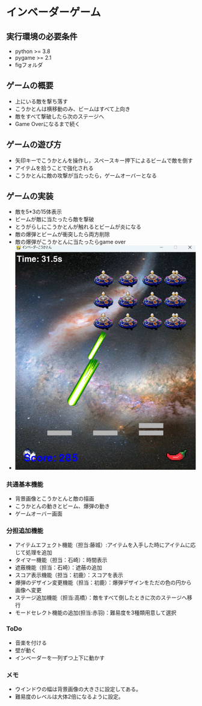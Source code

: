 # インベーダーゲーム

## 実行環境の必要条件
* python >= 3.8
* pygame >= 2.1
* figフォルダ

## ゲームの概要
* 上にいる敵を撃ち落す
* こうかとんは横移動のみ、ビームはすべて上向き
* 敵をすべて撃破したら次のステージへ
* Game Overになるまで続く

## ゲームの遊び方
* 矢印キーでこうかとんを操作し，スペースキー押下によるビームで敵を倒す
* アイテムを拾うことで強化される
* こうかとんに敵の攻撃が当たったら，ゲームオーバーとなる

## ゲームの実装
* 敵を5*3の15体表示
* ビームが敵に当たったら敵を撃破
* とうがらしにこうかとんが触れるとビームが炎になる
* 敵の爆弾とビームが衝突したら両方削除
* 敵の爆弾がこうかとんに当たったらgame over
* ![title](fig/most_hot_game.png)

### 共通基本機能
* 背景画像とこうかとんと敵の描画
* こうかとんの動きとビーム、爆弾の動き
* ゲームオーバー画面

### 分担追加機能
* アイテムエフェクト機能（担当:藤城）:アイテムを入手した時にアイテムに応じて処理を追加
* タイマー機能（担当：石崎）：時間表示
* 遮蔽機能（担当：石崎）：遮蔽の追加
* スコア表示機能（担当：初鹿）：スコアを表示
* 爆弾のデザイン変更機能（担当：初鹿）：爆弾デザインをただの色の円から画像へ変更
* ステージ追加機能（担当:高橋）：敵をすべて倒したときに次のステージへ移行
* モードセレクト機能の追加(担当:赤羽)：難易度を3種類用意して選択

### ToDo
* 音楽を付ける
* 壁が動く
* インベーダーを一列ずつ上下に動かす

### メモ
* ウインドウの幅は背景画像の大きさに設定してある。
* 難易度のレベルは大体2倍になるように設定。